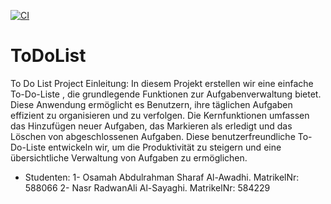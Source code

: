 [![CI](https://github.com/nasrwihtw/ToDoList/actions/workflows/tests.yml/badge.svg)](https://github.com/nasrwihtw/ToDoList/actions/workflows/tests.yml)

# ToDoList
To Do List Project 
Einleitung: In diesem Projekt erstellen wir eine einfache To-Do-Liste , die grundlegende Funktionen zur Aufgabenverwaltung bietet. Diese Anwendung ermöglicht es Benutzern, ihre täglichen Aufgaben effizient zu organisieren und zu verfolgen. Die Kernfunktionen umfassen das Hinzufügen neuer Aufgaben, das Markieren als erledigt und das Löschen von abgeschlossenen Aufgaben. Diese benutzerfreundliche To-Do-Liste entwickeln wir, um die Produktivität zu steigern und eine übersichtliche Verwaltung von Aufgaben zu ermöglichen.
* Studenten:
1- Osamah Abdulrahman Sharaf Al-Awadhi. MatrikelNr: 588066
2- Nasr RadwanAli Al-Sayaghi. MatrikelNr: 584229




